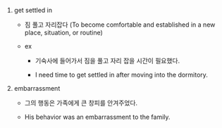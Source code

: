 1. get settled in

    - 짐 풀고 자리잡다 (To become comfortable and established in a new place, situation, or routine)

    - ex 
        - 기숙사에 들어가서 짐을 풀고 자리 잡을 시간이 필요했다.
        
        - I need time to get settled in after moving into the dormitory.

2. embarrassment

    - 그의 행동은 가족에게 큰 창피를 안겨주었다.

    - His behavior was an embarrassment to the family.
    